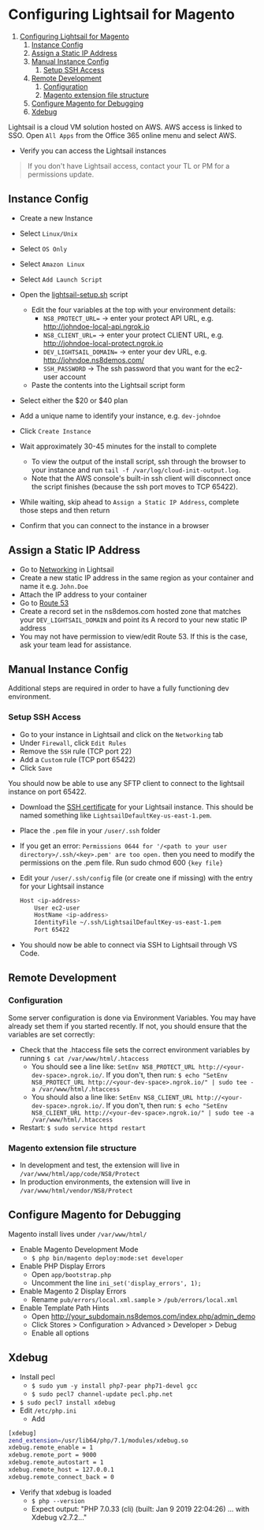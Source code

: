 # Configuring Lightsail for Magento

1. [Configuring Lightsail for Magento](#configuring-lightsail-for-magento)
   1. [Instance Config](#instance-config)
   1. [Assign a Static IP Address](#assign-a-static-ip-address)
   1. [Manual Instance Config](#manual-instance-config)
      1. [Setup SSH Access](#setup-ssh-access)
   1. [Remote Development](#remote-development)
      1. [Configuration](#configuration)
      1. [Magento extension file structure](#magento-extension-file-structure)
   1. [Configure Magento for Debugging](#configure-magento-for-debugging)
   1. [Xdebug](#xdebug)

Lightsail is a cloud VM solution hosted on AWS. AWS access is linked to SSO. Open `All Apps` from the Office 365 online menu and select AWS.

* Verify you can access the Lightsail instances

> If you don't have Lightsail access, contact your TL or PM for a permissions update.

## Instance Config

* Create a new Instance
* Select `Linux/Unix`
* Select `OS Only`
* Select `Amazon Linux`
* Select `Add Launch Script`
* Open the [lightsail-setup.sh](https://github.com/ns8inc/ns8-magento-platform/blob/master/scripts/lightsail-setup.sh) script
  * Edit the four variables at the top with your environment details:
    * `NS8_PROTECT_URL=` -> enter your protect API URL, e.g. http://johndoe-local-api.ngrok.io
    * `NS8_CLIENT_URL=` -> enter your protect CLIENT URL, e.g. http://johndoe-local-protect.ngrok.io
    * `DEV_LIGHTSAIL_DOMAIN=` -> enter your dev URL, e.g. http://johndoe.ns8demos.com/
    * `SSH_PASSWORD` -> The ssh password that you want for the ec2-user account
  * Paste the contents into the Lightsail script form
* Select either the $20 or $40 plan
* Add a unique name to identify your instance, e.g. `dev-johndoe`
* Click `Create Instance`
* Wait approximately 30-45 minutes for the install to complete
  * To view the output of the install script, ssh through the browser to your instance and run `tail -f /var/log/cloud-init-output.log`.
  * Note that the AWS console's built-in ssh client will disconnect once the script finishes (because the ssh port moves to TCP 65422).

* While waiting, skip ahead to `Assign a Static IP Address`, complete those steps and then return
* Confirm that you can connect to the instance in a browser

## Assign a Static IP Address

* Go to [Networking](https://lightsail.aws.amazon.com/ls/webapp/home/networking) in Lightsail
* Create a new static IP address in the same region as your container and name it e.g. `John.Doe`
* Attach the IP address to your container
* Go to [Route 53](https://console.aws.amazon.com/route53/home)
* Create a record set in the ns8demos.com hosted zone that matches your `DEV_LIGHTSAIL_DOMAIN` and point its A record to your new static IP address
* You may not have permission to view/edit Route 53.  If this is the case, ask your team lead for assistance.


## Manual Instance Config

Additional steps are required in order to have a fully functioning dev environment.

### Setup SSH Access

* Go to your instance in Lightsail and click on the `Networking` tab
* Under `Firewall`, click `Edit Rules`
* Remove the `SSH` rule (TCP port 22)
* Add a `Custom` rule (TCP port 65422)
* Click `Save`

You should now be able to use any SFTP client to connect to the lightsail instance on port 65422.

* Download the [SSH certificate](https://lightsail.aws.amazon.com/ls/webapp/account/keys) for your Lightsail instance. This should be named something like `LightsailDefaultKey-us-east-1.pem`.
* Place the `.pem` file in your `/user/.ssh` folder
* If you get an error: `Permissions 0644 for '/<path to your user directory>/.ssh/<key>.pem' are too open.` then you need to modify the permissions on the .pem file.  Run sudo chmod 600 `{key file}`

* Edit your `/user/.ssh/config` file (or create one if missing) with the entry for your Lightsail instance

  ```bash
  Host <ip-address>
      User ec2-user
      HostName <ip-address>
      IdentityFile ~/.ssh/LightsailDefaultKey-us-east-1.pem
      Port 65422
  ```

* You should now be able to connect via SSH to Lightsail through VS Code.

## Remote Development

### Configuration

Some server configuration is done via Environment Variables. You may have already set them if you started recently. If not, you should ensure that the variables are set correctly:

* Check that the .htaccess file sets the correct environment variables by running `$ cat /var/www/html/.htaccess`
  * You should see a line like: `SetEnv NS8_PROTECT_URL http://<your-dev-space>.ngrok.io/`.  If you don't, then run: `$ echo "SetEnv NS8_PROTECT_URL http://<your-dev-space>.ngrok.io/" | sudo tee -a /var/www/html/.htaccess`
  * You should also a line like: `SetEnv NS8_CLIENT_URL http://<your-dev-space>.ngrok.io/`.  If you don't, then run: `$ echo "SetEnv NS8_CLIENT_URL http://<your-dev-space>.ngrok.io/" | sudo tee -a /var/www/html/.htaccess`
* Restart: `$ sudo service httpd restart`

### Magento extension file structure

* In development and test, the extension will live in `/var/www/html/app/code/NS8/Protect`
* In production environments, the extension will live in `/var/www/html/vendor/NS8/Protect`

## Configure Magento for Debugging

Magento install lives under `/var/www/html/`

* Enable Magento Development Mode
  * `$ php bin/magento deploy:mode:set developer`
* Enable PHP Display Errors
  * Open `app/bootstrap.php`
  * Uncomment the line `ini_set('display_errors', 1);`
* Enable Magento 2 Display Errors
  * Rename `pub/errors/local.xml.sample` > `/pub/errors/local.xml`
* Enable Template Path Hints
  * Open <http://your_subdomain.ns8demos.com/index.php/admin_demo>
  * Click Stores > Configuration > Advanced > Developer > Debug
  * Enable all options

## Xdebug

* Install pecl
  * `$ sudo yum -y install php7-pear php71-devel gcc`
  * `$ sudo pecl7 channel-update pecl.php.net`
* `$ sudo pecl7 install xdebug`
* Edit `/etc/php.ini`
  * Add

```bash
[xdebug]
zend_extension=/usr/lib64/php/7.1/modules/xdebug.so
xdebug.remote_enable = 1
xdebug.remote_port = 9000
xdebug.remote_autostart = 1
xdebug.remote_host = 127.0.0.1
xdebug.remote_connect_back = 0
```

* Verify that xdebug is loaded
  * `$ php --version`
  * Expect output: "PHP 7.0.33 (cli) (built: Jan  9 2019 22:04:26) ... with Xdebug v2.7.2..."
